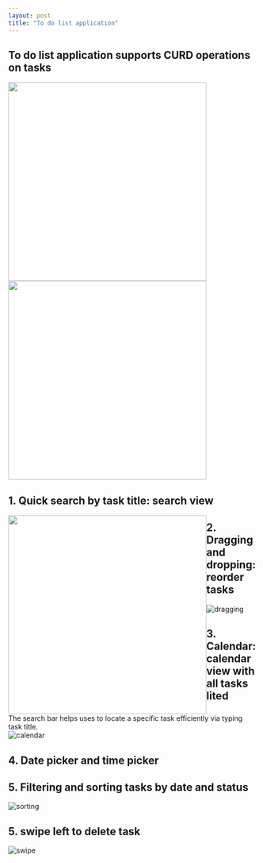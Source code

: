 ```yaml
---
layout: post
title: "To do list application"
---
```


## To do list application supports CURD operations on tasks
<p float="left">
  <img src="https://user-images.githubusercontent.com/77960108/146278540-c11cda32-3840-4127-ab66-a64e95e2cff5.gif" width="400" />
  <img src="https://user-images.githubusercontent.com/77960108/146278548-948c3474-5ee3-43d0-a04c-ad576f34e236.gif" width="400" /> 
</p>


## 1. Quick search by task title: search view
<div>
  <img style="float:left" src="https://user-images.githubusercontent.com/77960108/146277988-2105a967-2bb6-4b1d-8c68-9e6d70ec3d9f.gif" width="400" />
  <div style="float:left">The search bar helps uses to locate a specific task efficiently via typing task title.</div>
</div>


## 2. Dragging and dropping: reorder tasks
![dragging](https://user-images.githubusercontent.com/77960108/146277956-58f878fa-3cb8-4b07-a5ef-82b869861cee.gif)


## 3. Calendar: calendar view with all tasks lited
![calendar](https://user-images.githubusercontent.com/77960108/146277899-eed37dc4-0d8e-4270-a68b-ff2207fef681.gif)


## 4. Date picker and time picker


## 5. Filtering and sorting tasks by date and status
![sorting](https://user-images.githubusercontent.com/77960108/146278361-2352161d-c314-4add-abb4-2ee4d090528a.gif)


## 5. swipe left to delete task
![swipe](https://user-images.githubusercontent.com/77960108/146278350-096d9b47-c519-4212-9fbb-5a4f9e547e23.gif)

